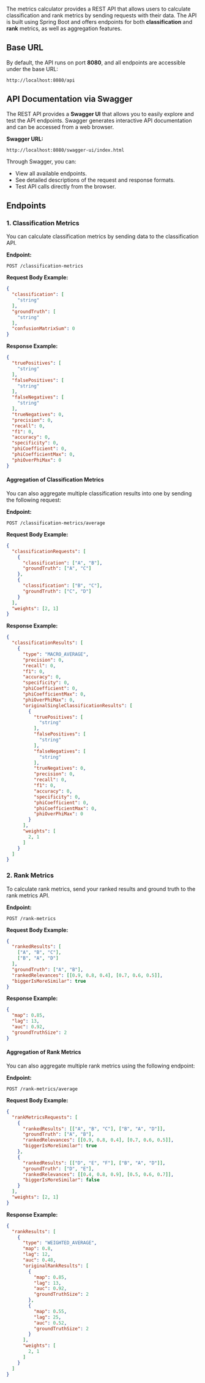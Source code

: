 The metrics calculator provides a REST API that allows users to calculate classification and rank metrics by sending requests with their data. The API is built using Spring Boot and offers endpoints for both **classification** and **rank** metrics, as well as aggregation features.

## Base URL

By default, the API runs on port **8080**, and all endpoints are accessible under the base URL:

```
http://localhost:8080/api
```

## API Documentation via Swagger

The REST API provides a **Swagger UI** that allows you to easily explore and test the API endpoints. Swagger generates interactive API documentation and can be accessed from a web browser.

**Swagger URL:**
```
http://localhost:8080/swagger-ui/index.html
```

Through Swagger, you can:
- View all available endpoints.
- See detailed descriptions of the request and response formats.
- Test API calls directly from the browser.

## Endpoints

### 1. Classification Metrics

You can calculate classification metrics by sending data to the classification API. 

**Endpoint:**
```
POST /classification-metrics
```

**Request Body Example:**

```json
{
  "classification": [
    "string"
  ],
  "groundTruth": [
    "string"
  ],
  "confusionMatrixSum": 0
}
```

**Response Example:**

```json
{
  "truePositives": [
    "string"
  ],
  "falsePositives": [
    "string"
  ],
  "falseNegatives": [
    "string"
  ],
  "trueNegatives": 0,
  "precision": 0,
  "recall": 0,
  "f1": 0,
  "accuracy": 0,
  "specificity": 0,
  "phiCoefficient": 0,
  "phiCoefficientMax": 0,
  "phiOverPhiMax": 0
}
```

#### Aggregation of Classification Metrics

You can also aggregate multiple classification results into one by sending the following request:

**Endpoint:**
```
POST /classification-metrics/average
```

**Request Body Example:**

```json
{
  "classificationRequests": [
    {
      "classification": ["A", "B"],
      "groundTruth": ["A", "C"]
    },
    {
      "classification": ["B", "C"],
      "groundTruth": ["C", "D"]
    }
  ],
  "weights": [2, 1]
}
```

**Response Example:**

```json
{
  "classificationResults": [
    {
      "type": "MACRO_AVERAGE",
      "precision": 0,
      "recall": 0,
      "f1": 0,
      "accuracy": 0,
      "specificity": 0,
      "phiCoefficient": 0,
      "phiCoefficientMax": 0,
      "phiOverPhiMax": 0,
      "originalSingleClassificationResults": [
        {
          "truePositives": [
            "string"
          ],
          "falsePositives": [
            "string"
          ],
          "falseNegatives": [
            "string"
          ],
          "trueNegatives": 0,
          "precision": 0,
          "recall": 0,
          "f1": 0,
          "accuracy": 0,
          "specificity": 0,
          "phiCoefficient": 0,
          "phiCoefficientMax": 0,
          "phiOverPhiMax": 0
        }
      ],
      "weights": [
        2, 1
      ]
    }
  ]
}
```

### 2. Rank Metrics

To calculate rank metrics, send your ranked results and ground truth to the rank metrics API.

**Endpoint:**
```
POST /rank-metrics
```

**Request Body Example:**

```json
{
  "rankedResults": [
    ["A", "B", "C"],
    ["B", "A", "D"]
  ],
  "groundTruth": ["A", "B"],
  "rankedRelevances": [[0.9, 0.8, 0.4], [0.7, 0.6, 0.5]],
  "biggerIsMoreSimilar": true
}
```

**Response Example:**

```json
{
  "map": 0.85,
  "lag": 13,
  "auc": 0.92,
  "groundTruthSize": 2
}
```

#### Aggregation of Rank Metrics

You can also aggregate multiple rank metrics using the following endpoint:

**Endpoint:**
```
POST /rank-metrics/average
```

**Request Body Example:**

```json
{
  "rankMetricsRequests": [
    {
      "rankedResults": [["A", "B", "C"], ["B", "A", "D"]],
      "groundTruth": ["A", "B"],
      "rankedRelevances": [[0.9, 0.8, 0.4], [0.7, 0.6, 0.5]],
      "biggerIsMoreSimilar": true
    },
    {
      "rankedResults": [["D", "E", "F"], ["B", "A", "D"]],
      "groundTruth": ["D", "E"],
      "rankedRelevances": [[0.4, 0.8, 0.9], [0.5, 0.6, 0.7]],
      "biggerIsMoreSimilar": false
    }
  ],
  "weights": [2, 1]
}
```

**Response Example:**

```json
{
  "rankResults": [
    {
      "type": "WEIGHTED_AVERAGE",
      "map": 0.8,
      "lag": 12,
      "auc": 0.48,
      "originalRankResults": [
        {
          "map": 0.85,
          "lag": 13,
          "auc": 0.92,
          "groundTruthSize": 2
        },
        {
          "map": 0.55,
          "lag": 25,
          "auc": 0.52,
          "groundTruthSize": 2
        }
      ],
      "weights": [
        2, 1
      ]
    }
  ]
}
```